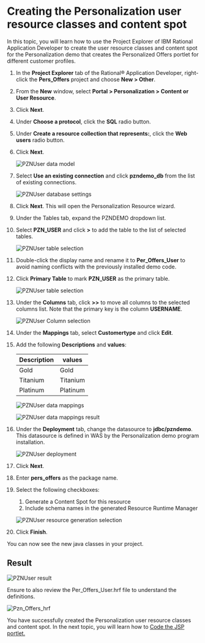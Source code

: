 # Creating the Personalization user resource classes and content spot

In this topic, you will learn how to use the Project Explorer of IBM Rational Application Developer to create the user resource classes and content spot for the Personalization demo that creates the Personalized Offers portlet for different customer profiles.

1. In the **Project Explorer** tab of the Rational® Application Developer, right-click the **Pers_Offers** project and choose **New > Other**.

2. From the **New** window, select **Portal > Personalization > Content or User Resource**.

3. Click **Next**.

4. Under **Choose a protocol**, click the **SQL** radio button.

5. Under **Create a resource collection that represents:**, click the **Web users** radio button.

6. Click **Next**.


    ![PZNUser data model](./images/pzn_user_data_model_selection.png)  

5. Select **Use an existing connection** and click **pzndemo_db** from the list of existing connections.

    ![PZNUser database settings](./images/RAD_jdbc_settings.png)  

7. Click **Next**. This will open the Personalization Resource wizard.

7. Under the Tables tab, expand the PZNDEMO dropdown list.

8. Select **PZN_USER** and click **>** to add the table to the list of selected tables. 

    ![PZNUser table selection](./images/pzn_user_table_selection.png)  

9. Double-click the display name and rename it to **Per_Offers_User** to avoid naming conflicts with the previously installed demo code. 

10. Click **Primary Table** to mark **PZN_USER** as the primary table.

    ![PZNUser table selection](./images/pzn_user_table_selection2.png)  


11. Under the **Columns** tab, click **>>** to move all columns to the selected columns list. Note that the primary key is the column **USERNAME**.  

    ![PZNUser Column selection](./images/pzn_user_columns_selection.png)  



12. Under the **Mappings** tab, select **Customertype** and click **Edit**.

15. Add the following **Descriptions** and **values**:

    |Description|values|
    |-----------|------|
    |Gold|Gold|
    |Titanium|Titanium|
    |Platinum|Platinum|

    ![PZNUser data mappings](./images/pzn_user_populate_mapping.png)  

    ![PZNUser data mappings result](./images/pzn_user_populate_mapping_2.png)  


16. Under the **Deployment** tab, change the datasource to **jdbc/pzndemo**. This datasource is defined in WAS by the Personalization demo program installation.

    ![PZNUser deployment](./images/pzn_user_deployment_jndi.png)

18. Click **Next**.

19. Enter **pers_offers** as the package name. 

20. Select the following checkboxes:
    1. Generate a Content Spot for this resource
    2. Include schema names in the generated Resource Runtime Manager

    ![PZNUser resource generation selection](./images/pzn_user_resource_generation.png)

20. Click **Finish**.

You can now see the new java classes in your project.

## Result

![PZNUser result](./images/pznuser_resource_generation_results.png)

Ensure to also review the Per_Offers_User.hrf file to understand the definitions.

![Pzn_Offers_hrf](./images/Per_Offers_User_hrf.png)

You have successfully created the Personalization user resource classes and content spot. In the next topic, you will learn how to [Code the JSP portlet.](./pzn_demo_finish_coding_portlet_jsp.md)
